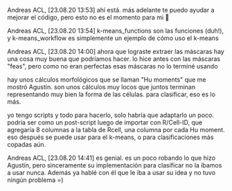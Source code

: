 Andreas ACL, [23.08.20 13:53]
ahí está. más adelante te puedo ayudar a mejorar el código, pero esto no es el momento para mi 🙂

Andreas ACL, [23.08.20 13:54]
k-means_functions son las funciones (duh!), y k-means_workflow es simplemente un ejemplo de cómo uso el k-means

Andreas ACL, [23.08.20 14:00]
ahora que lograste extraer las máscaras hay una cosa muy buena que podríamos hacer. lo hice antes con las máscaras "feas", pero como no eran perfectas esas máscaras no lo terminé usando

hay unos cálculos morfológicos que se llaman "Hu moments" que me mostró Agustín. son unos cálculos muy locos que juntos terminan representando muy bien la forma de las células. para clasificar, eso es lo más.

yo tengo scripts y todo para hacerlo, solo habría que adaptarlo un poco. podría ser como un post-script luego de importar con R/Cell-ID, que agregaría 8 columnas a la tabla de Rcell, una columna por cada Hu moment. eso después se puede usar para el k-means, o para clasificaciones más copadas aún.

Andreas ACL, [23.08.20 14:41]
es genial. es un poco robando lo que hizo Agustín, pero sinceramente su implementación para clasificar no la íbamos a usar nunca. Además ya hablé con él que le iba a usar su idea y no tuvo ningún problema =)